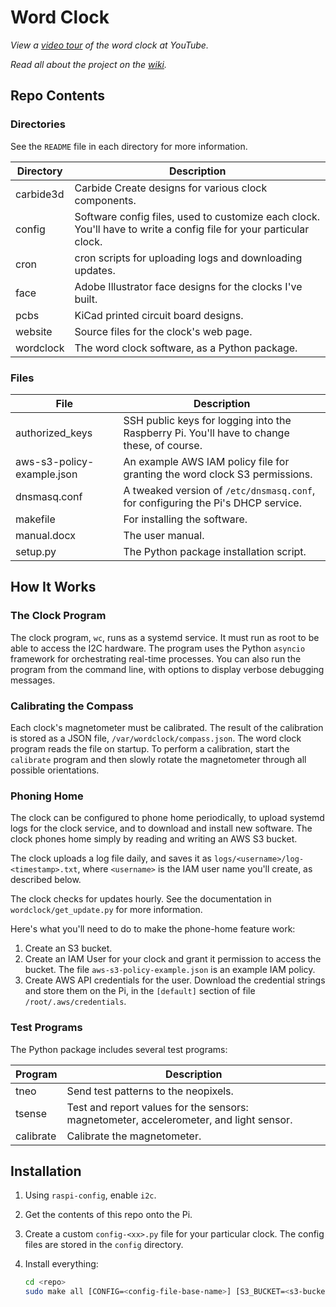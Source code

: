 # Word Clock

*View a 
<a href="https://www.youtube.com/watch?v=zEZTya65sJE" target="_blank">
video tour</a> of the word clock at YouTube.*

*Read all about the project on the
<a href="https://github.com/marksidell/wordclock/wiki" target="_blank">
wiki</a>.*

## Repo Contents

### Directories

See the `README` file in each directory for more information.

| Directory | Description |
|------|-------------|
| carbide3d | Carbide Create designs for various clock components. |
| config | Software config files, used to customize each clock. You'll have to write a config file for your particular clock. |
| cron | cron scripts for uploading logs and downloading updates. |
| face | Adobe Illustrator face designs for the clocks I've built. |
| pcbs | KiCad printed circuit board designs. |
| website | Source files for the clock's web page. |
| wordclock | The word clock software, as a Python package. |

### Files

| File | Description |
|------|-------------|
| authorized_keys | SSH public keys for logging into the Raspberry Pi. You'll have to change these, of course. |
| aws-s3-policy-example.json | An example AWS IAM policy file for granting the word clock S3 permissions. |
| dnsmasq.conf | A tweaked version of `/etc/dnsmasq.conf`, for configuring the Pi's DHCP service. |
| makefile | For installing the software. |
| manual.docx | The user manual. |
| setup.py | The Python package installation script. |


## How It Works

### The Clock Program

The clock program, `wc`, runs as a systemd service. It must run as root to be able to
access the I2C hardware. The program uses the Python `asyncio` framework
for orchestrating real-time processes. You can also run the program from the command line,
with options to display verbose debugging messages.

### Calibrating the Compass

Each clock's magnetometer must be calibrated. The result of the calibration is stored
as a JSON file, `/var/wordclock/compass.json`. The word clock program reads the file
on startup. To perform a calibration, start the `calibrate` program and then slowly
rotate the magnetometer through all possible orientations.

### Phoning Home

The clock can be configured to phone home periodically, to upload systemd logs for
the clock service, and to download and install new software. The clock phones home
simply by reading and writing an AWS S3 bucket.

The clock uploads a log file daily, and saves it as `logs/<username>/log-<timestamp>.txt`,
where `<username>` is the IAM user name you'll create, as described below.

The clock checks for updates hourly. See the documentation in `wordclock/get_update.py`
for more information.

Here's what you'll need to do to make the phone-home feature work:

1. Create an S3 bucket.
2. Create an IAM User for your clock and grant it permission to access the bucket.
The file `aws-s3-policy-example.json` is an example IAM policy.
3. Create AWS API credentials for the user. Download the credential strings and store
them on the Pi, in the `[default]` section of file `/root/.aws/credentials`.

### Test Programs

The Python package includes several test programs:

| Program | Description
|---|---|
| tneo | Send test patterns to the neopixels. |
| tsense | Test and report values for the sensors: magnetometer, accelerometer, and light sensor. |
| calibrate | Calibrate the magnetometer. |

## Installation

1. Using `raspi-config`, enable `i2c`.

2. Get the contents of this repo onto the Pi.

3. Create a custom `config-<xx>.py` file for your particular clock. The config files are stored
in the `config` directory.

4. Install everything:

   ```bash
   cd <repo>
   sudo make all [CONFIG=<config-file-base-name>] [S3_BUCKET=<s3-bucket-name>]
   ```
